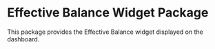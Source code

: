 # Effective Balance Widget Package

This package provides the Effective Balance widget displayed on the dashboard.
